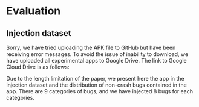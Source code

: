 # Evaluation

## Injection dataset

Sorry, we have tried uploading the APK file to GitHub but have been receiving error messages. To avoid the issue of inability to download, we have uploaded all experimental apps to Google Drive. The link to Google Cloud Drive is as follows:



Due to the length limitation of the paper, we present here the app in the injection dataset and the distribution of non-crash bugs contained in the app. There are 9 categories of bugs, and we have injected 8 bugs for each categories.
